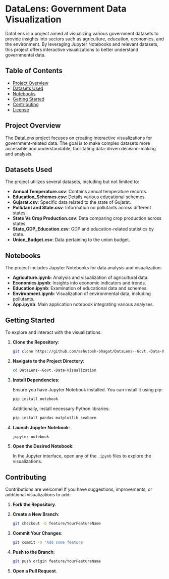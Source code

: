 # DataLens: Government Data Visualization

DataLens is a project aimed at visualizing various government datasets to provide insights into sectors such as agriculture, education, economics, and the environment. By leveraging Jupyter Notebooks and relevant datasets, this project offers interactive visualizations to better understand governmental data.

## Table of Contents

- [Project Overview](#project-overview)
- [Datasets Used](#datasets-used)
- [Notebooks](#notebooks)
- [Getting Started](#getting-started)
- [Contributing](#contributing)
- [License](#license)

## Project Overview

The DataLens project focuses on creating interactive visualizations for government-related data. The goal is to make complex datasets more accessible and understandable, facilitating data-driven decision-making and analysis.

## Datasets Used

The project utilizes several datasets, including but not limited to:

- **Annual Temperature.csv**: Contains annual temperature records.
- **Education_Schemes.csv**: Details various educational schemes.
- **Gujarat.csv**: Specific data related to the state of Gujarat.
- **Pollutant and State.csv**: Information on pollutants across different states.
- **State Vs Crop Production.csv**: Data comparing crop production across states.
- **State_GDP_Education.csv**: GDP and education-related statistics by state.
- **Union_Budget.csv**: Data pertaining to the union budget.

## Notebooks

The project includes Jupyter Notebooks for data analysis and visualization:

- **Agriculture.ipynb**: Analysis and visualization of agricultural data.
- **Economics.ipynb**: Insights into economic indicators and trends.
- **Education.ipynb**: Examination of educational data and schemes.
- **Environment.ipynb**: Visualization of environmental data, including pollutants.
- **App.ipynb**: Main application notebook integrating various analyses.

## Getting Started

To explore and interact with the visualizations:

1. **Clone the Repository**:

   ```bash
   git clone https://github.com/ashutosh-bhagat/DataLens--Govt.-Data-Visualization.git
   ```

2. **Navigate to the Project Directory**:

   ```bash
   cd DataLens--Govt.-Data-Visualization
   ```

3. **Install Dependencies**:

   Ensure you have Jupyter Notebook installed. You can install it using pip:

   ```bash
   pip install notebook
   ```

   Additionally, install necessary Python libraries:

   ```bash
   pip install pandas matplotlib seaborn
   ```

4. **Launch Jupyter Notebook**:

   ```bash
   jupyter notebook
   ```

5. **Open the Desired Notebook**:

   In the Jupyter interface, open any of the `.ipynb` files to explore the visualizations.

## Contributing

Contributions are welcome! If you have suggestions, improvements, or additional visualizations to add:

1. **Fork the Repository**.
2. **Create a New Branch**:

   ```bash
   git checkout -b feature/YourFeatureName
   ```

3. **Commit Your Changes**:

   ```bash
   git commit -m 'Add some feature'
   ```

4. **Push to the Branch**:

   ```bash
   git push origin feature/YourFeatureName
   ```

5. **Open a Pull Request**.
